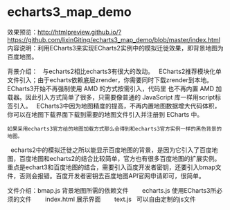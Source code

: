 # echarts3_map_demo
效果预览：http://htmlpreview.github.io/?https://github.com/lixinGiting/echarts3_map_demo/blob/master/index.html
内容说明：利用ECharts3来实现ECharts2实例中的模拟迁徙效果，即背景地图为百度地图。

背景介绍：
    与echarts2相比echarts3有很大的改动。
    ECharts2推荐模块化单文件引入；由于echarts依赖底层zrender，你需要同时下载zrender到本地。ECharts3开始不再强制使用 AMD 的方式按需引入，代码里       也不再内置 AMD 加载器。因此引入方式简单了很多，只需要像普通的 JavaScript 库一样用script标签引入。 
    ECharts3中因为地图精度的提高，不再内置地图数据增大代码体积，你可以在地图下载界面下载到需要的地图文件引入并注册到 ECharts 中。
    
    如果采用echarts3官方给的地图加载方式那么会得到和echarts3官方实例一样的黑色背景的地图。
    echarts2中的模拟迁徙之所以能显示百度地图的背景，是因为它引入了百度地图，百度地图和echarts2的结合比较简单，官方也有很多百度地图的扩展实例。
    重点是echart3和百度地图的结合，需要引入百度开发者密钥，还要引入bmap文件，否则会报错。百度开发者密钥去百度地图API官网申请即可，很简单。

文件介绍：bmap.js 背景地图所需的依赖文件
        echarts.js  使用ECharts3所必须的文件
        index.html 展示界面
        text.js   可以自由定制的js文件
